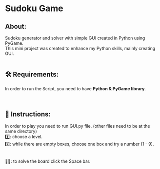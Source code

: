 # Sudoku Game

## About:
Sudoku generator and solver with simple GUI created in Python using PyGame.<br />
This mini project was created to enhance my Python skills, mainly creating GUI.<br />
<br />
## 🛠️ Requirements:
In order to run the Script, you need to have **Python & PyGame library**.<br />
<br />
<br />
## 📃 Instructions:
In order to play you need to run GUI.py file. (other files need to be at the same directory)<br />
1️⃣: choose a level.<br />
2️⃣: while there are empty boxes, choose one box and try a number (1 - 9).<br />
<br />
<br />
🐱‍💻: to solve the board click the Space bar.

